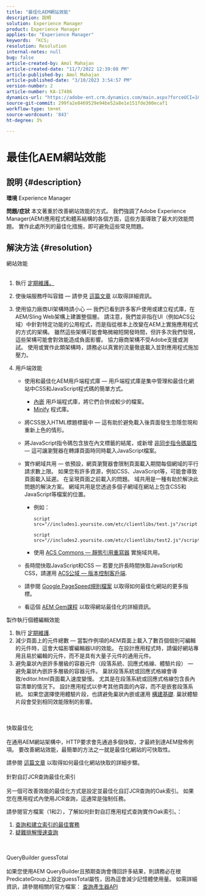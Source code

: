 ```yaml
---
title: "最佳化AEM網站效能"
description: 說明
solution: Experience Manager
product: Experience Manager
applies-to: "Experience Manager"
keywords: 「KCS」
resolution: Resolution
internal-notes: null
bug: false
article-created-by: Amol Mahajan
article-created-date: "11/7/2022 12:39:08 PM"
article-published-by: Amol Mahajan
article-published-date: "3/10/2023 3:54:57 PM"
version-number: 2
article-number: KA-17486
dynamics-url: "https://adobe-ent.crm.dynamics.com/main.aspx?forceUCI=1&pagetype=entityrecord&etn=knowledgearticle&id=149c3c27-995e-ed11-9561-6045bd006704"
source-git-commit: 299fa2e8469529e94be52a8e1e151fde300ecaf1
workflow-type: tm+mt
source-wordcount: '843'
ht-degree: 3%

---
```


# 最佳化AEM網站效能

## 說明 {#description}

<b>環境</b>
Experience Manager


<b>問題/症狀</b>
本文著重於改善網站效能的方式。 我們強調了Adobe Experience Manager(AEM)應用程式和體系結構的各個方面，這些方面導致了最大的效能問題。 實作此處所列的最佳化措施，即可避免這些常見問題。


## 解決方法 {#resolution}

網站效能<br><br>
1. 執行 [定期維護。](https://helpx.adobe.com/experience-manager/kb/AEM6-Maintenance-Guide.html)
2. 使後端服務呼叫容錯 — 請參見 [這篇文章](https://helpx.adobe.com/experience-manager/kb/backend-web-service-call-blocking-threads-AEM.html) 以取得詳細資訊。
3. 使用協力廠商UI架構時請小心 — 我們已看到許多客戶使用或建立程式庫，在AEM/Sling Web架構上建置整個層。 請注意，我們並非指在UI（例如ACS公域）中針對特定功能的公用程式，而是指從根本上改變在AEM上實施應用程式的方式的架構。 雖然這些架構可能會略微縮短開發時間，但許多次我們發現，這些架構可能會對效能造成負面影響。
協力廠商架構不受Adobe支援或測試。 使用或實作此類架構時，請務必以真實的流量徹底載入並對應用程式施加壓力。
4. 用戶端效能

   - 使用和最佳化AEM用戶端程式庫 — 用戶端程式庫是集中管理和最佳化網站中CSS和JavaScript程式碼的簡單方式。

      - [內嵌](https://experienceleague.adobe.com/docs/experience-manager-release-information/aem-release-updates/previous-updates/aem-previous-versions.html) 用戶端程式庫，將它們合併成較少的檔案。
      - [Minify](https://experienceleague.adobe.com/docs/experience-manager-release-information/aem-release-updates/previous-updates/aem-previous-versions.html) 程式庫。
   - 將CSS放入HTML標題標籤中 — 這有助於避免載入後頁面發生忽隱忽現和重新上色的情形。
   - 將JavaScript指令碼包含放在內文標籤的結尾，或新增 [非同步指令碼屬性](https://github.com/nateyolles/aem-clientlib-async)  — 這可讓瀏覽器在轉譯頁面時同時載入JavaScript檔案。
   - 實作網域共用 — 依預設，網頁瀏覽器會限制頁面載入期間每個網域的平行請求數上限。 如果您有許多資源，例如CSS、JavaScript等，可能會導致頁面載入延遲。 在呈現頁面之前載入的問題。 域共用是一種有助於解決此問題的解決方案。 網域共用是您透過多個子網域在網站上包含CSS和JavaScript等檔案的位置。

      - 例如：

         ```
         script src="//includes1.yoursite.com/etc/clientlibs/test.js"/script
         ```



         ```
         script src="//includes2.yoursite.com/etc/clientlibs/test2.js"/script
         ```
      - 使用 [ACS Commons — 靜態引用重寫器](https://adobe-consulting-services.github.io/acs-aem-commons/features/utils-and-apis/static-reference-rewriter/index.html) 實施域共用。
   - 長時間快取JavaScript和CSS — 若要允許長時間快取JavaScript和CSS，請運用 [ACS公域 — 版本控制客戶端](https://adobe-consulting-services.github.io/acs-aem-commons/features/versioned-clientlibs/index.html).
   - 請參閱 [Google PageSpeed規則檔案](https://developers.google.com/speed/docs/insights/rules) 以取得如何最佳化網站的更多指標。
   - 看這個 [AEM Gem課程](https://experienceleague.adobe.com/#home) 以取得網站最佳化的詳細資訊。

製作執行個體編輯效能
1. 執行 [定期維護](https://helpx.adobe.com/experience-manager/kb/AEM6-Maintenance-Guide.html).
2. 減少頁面上的元件總數 — 當製作例項的AEM頁面上載入了數百個個別可編輯的元件時，這會大幅影響編輯器UI的效能。 在設計應用程式時，請偏好網站專用且易於編輯的元件，而不是具有大量子元件的通用元件。
3. 避免巢狀內嵌許多層級的容器元件（段落系統、回應式格線、體驗片段） — 避免巢狀內嵌許多層級的容器元件。 巢狀段落系統或回應式格線會導致/editor.html頁面載入速度變慢。 尤其是在段落系統或回應式格線包含長內容清單的情況下。 設計應用程式以參考其他頁面的內容，而不是嵌套段落系統。 如果您選擇使用體驗片段，也請避免巢狀內嵌或運用 [構建基礎](https://helpx.adobe.com/experience-manager/kt/sites/using/building-blocks-experience-fragment-feature-video-use.html). 巢狀體驗片段會受到相同效能限制的影響。

<br><br>快取最佳化<br><br>
在通用AEM網站架構中，HTTP要求會先通過多個快取，才最終到達AEM發佈例項。 要改善網站效能，最簡單的方法之一就是最佳化網站的可快取性。

請參閱 [這篇文章](https://helpx.adobe.com/experience-manager/kb/optimizing-aem-site-caches.html) 以取得如何最佳化網站快取的詳細步驟。
<br><br>針對自訂JCR查詢最佳化索引<br><br>
另一個可改善效能的最佳化方式是設定並最佳化自訂JCR查詢的Oak索引。 如果您在應用程式內使用JCR查詢，這通常是強制任務。

請參閱官方檔案（1和2），了解如何針對自訂應用程式查詢實作Oak索引。：

1. [查詢和建立索引的最佳實務](https://experienceleague.adobe.com/docs/experience-manager-65/deploying/practices/best-practices-for-queries-and-indexing.html?lang=en)
2. [疑難排解慢速查詢](https://experienceleague.adobe.com/docs/experience-manager-65/developing/bestpractices/troubleshooting-slow-queries.html?lang=en)

<br><br>QueryBuilder guessTotal<br><br>
如果您使用AEM QueryBuilder且預期查詢會傳回許多結果，則請務必在根PredicateGroup上設定guessTotal屬性，因為這會減少記憶體使用量。 如需詳細資訊，請參閱相關的官方檔案： [查詢產生器API](https://experienceleague.adobe.com/docs/experience-manager-65/developing/platform/query-builder/querybuilder-api.html?lang=en#using-p-guesstotal-to-return-the-results)
